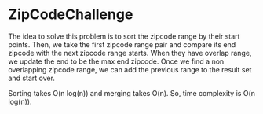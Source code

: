 # ZipCodeChallenge
The idea to solve this problem is to sort the zipcode range by their start points. Then, we take the first zipcode range pair and compare its end zipcode with the next zipcode range starts. When they have overlap range, we update the end to be the max end zipcode. Once we find a non overlapping zipcode range, we can add the previous range to the result set and start over.

Sorting takes O(n log(n)) and merging takes O(n). So, time complexity is O(n log(n)).
